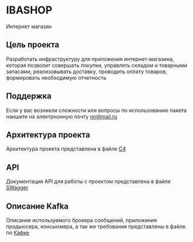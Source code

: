 # IBASHOP
Интернет магазин 

## Цель проекта
Разработать инфраструктуру для приложения интернет-магазина, которая позволит совершать покупки, управлять складом и товарными запасами, реализовывать доставку, проводить оплату товаров, формировать необходимую отчетность

## Поддержка
Если у вас возникли сложности или вопросы по использованию пакета наишите на электрнонную почту nn@mail.ru

## Архитектура проекта
Архитектура проекта представлена в файле [C4](https://github.com/NadezhdaYakut/IBASHOP/blob/main/%D0%90%D1%80%D1%85%D0%B8%D1%82%D0%B5%D0%BA%D1%82%D1%83%D1%80%D0%B0%20%D0%BF%D1%80%D0%BE%D0%B5%D0%BA%D1%82%D0%B0)

## API
Документация API для работы с проектом представлена в файле [SWagger](https://github.com/NadezhdaYakut/IBASHOP/blob/main/API)

## Описание Kafka
Описание используемого брокера сообщений, приложения продьюсера, консьюмера, а так же требования представлены в файле по [Кафке](https://github.com/NadezhdaYakut/IBASHOP/blob/main/Kafka)
